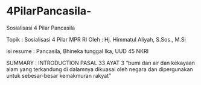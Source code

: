 # 4PilarPancasila-
Sosialisasi 4 Pilar Pancasila

Topik : Sosialisasi 4 Pilar MPR RI
Oleh : Hj. Himmatul Aliyah, S.Sos., M.Si

isi resume : 
Pancasila, Bhineka tunggal Ika, UUD 45 NKRI


SUMMARY : 
INTRODUCTION PASAL 33 AYAT 3 
“bumi dan air dan kekayaan alam yang terkandung di dalamnya dikuasai oleh negara dan dipergunakan untuk sebesar-besar kemakmuran rakyat” 

